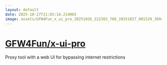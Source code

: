 ```yaml
---
layout: default
date: 2025-10-27T21:03:14.214065
image: assets/GFW4Fun_x_ui_pro_20251026_222303_768_20251027_001529_389ab1--20251027T011549068--cropped.png
---
```


# [GFW4Fun/x-ui-pro](https://github.com/GFW4Fun/x-ui-pro/)

Proxy tool with a web UI for bypassing internet restrictions
